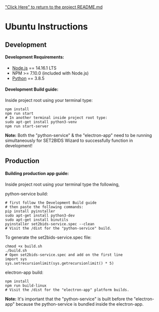 ["Click Here" to return to the project README.md](../../README.md)

# Ubuntu Instructions

## Development

#### Development Requirements:

 * [Node.js](https://nodejs.org/en/download/current) == 14.16.1 LTS
 * NPM >= 7.10.0 (included with Node.js)
 * [Python](https://www.python.org/downloads/) == 3.8.5

#### Development Build guide:

Inside project root using your terminal type:
```
npm install
npm run start
# In another terminal inside project root type:
sudo apt-get install python3-venv
npm run start-server
```

**Note:** Both the "python-service" & the "electron-app" need to be running simultaneously for SET2BIDS Wizard to successfully function in development!

## Production

#### Building production app guide:

Inside project root using your terminal type the following,

python-service build:
```
# first follow the Development Build guide
# then paste the following commands:
pip install pyinstaller
sudo apt-get install python3-dev
sudo apt-get install binutils
pyinstaller set2bids-service.spec --clean
# Visit the /dist for the "python-service" build.
```
To generate the set2bids-service.spec file:
```
chmod +x build.sh
./build.sh
# Open set2bids-service.spec and add on the first line
import sys
sys.setrecursionlimit(sys.getrecursionlimit() * 5)
```

electron-app build:
```
npm install
npm run build-linux
# Visit the /dist for the "electron-app" platform builds.
```

**Note:** It's important that the "python-service" is built before the "electron-app" because the python-service is bundled inside the electron-app.
